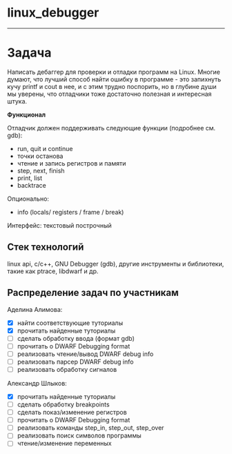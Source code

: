 # linux_debugger

---

# Задача
Написать дебаггер для проверки и отладки программ на Linux.
Многие думают, что лучший способ найти ошибку в программе - это запихнуть кучу printf и cout в нее, и с этим трудно поспорить, но в глубине души мы уверены, что отладчики тоже достаточно полезная и интересная штука.

**Функционал**

Отладчик должен поддерживать следующие функции (подробнее см. gdb):
- run, quit и continue
- точки останова
- чтение и запись регистров и памяти
- step, next, finish
- print, list
- backtrace 

Опционально:
- info (locals/ registers / frame / break) 

Интерфейс: текстовый построчный

## Стек технологий
linux api, c/c++, GNU Debugger (gdb), другие инструменты и библиотеки, такие как ptrace, libdwarf и др.

## Распределение задач по участникам

Аделина Алимова:

- [x] найти соответствующие туториалы
- [x] прочитать найденные туториалы
- [ ] сделать обработку ввода (формат gdb)
- [ ] прочитать о DWARF Debugging format
- [ ] реализовать чтение/вывод DWARF debug info
- [ ] реализовать парсер DWARF debug info
- [ ] реализовать обработку сигналов

Александр Шлыков:

- [x] прочитать найденные туториалы
- [ ] сделать обработку breakpoints
- [ ] сделать показ/изменение регистров 
- [ ] прочитать о DWARF Debugging format
- [ ] реализовать команды step_in, step_out, step_over
- [ ] реализовать поиск символов программы
- [ ] чтение/изменение переменных